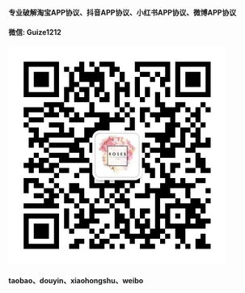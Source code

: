 #### 专业破解淘宝APP协议、抖音APP协议、小红书APP协议、微博APP协议
#### 微信: Guize1212

![微信二维码](https://github.com/w1614067865/taobo_kuaishou_spider/blob/master/weixin.jpg)

#### taobao、douyin、xiaohongshu、weibo

